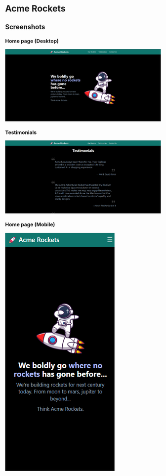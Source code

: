 # Acme Rockets

## Screenshots 

### Home page (Desktop)
<img src="./screenshots/desktop-home.png" alt="Home Desktop" />

### Testimonials
<img src="./screenshots/testimonials.png" alt="Testimonials" />

### Home page (Mobile)
<img src="./screenshots/mobile-home.png" alt="Home Mobile" />